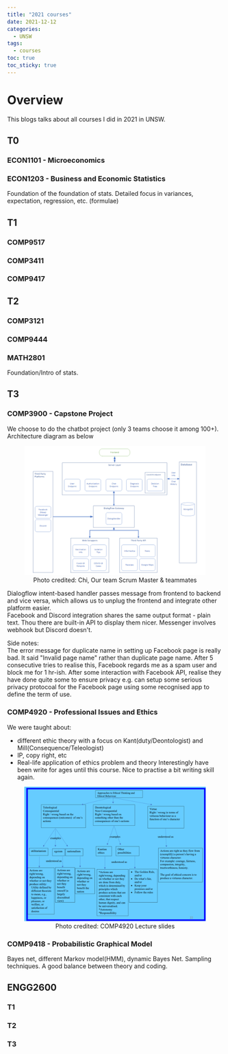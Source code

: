 ```yaml
---
title: "2021 courses"
date: 2021-12-12
categories:
  - UNSW
tags:
  - courses
toc: true
toc_sticky: true
---
```


# Overview
This blogs talks about all courses I did in 2021 in UNSW.

## T0
### ECON1101 - Microeconomics

### ECON1203 - Business and Economic Statistics
Foundation of the foundation of stats.
Detailed focus in variances, expectation, regression, etc. (formulae)

## T1
### COMP9517
### COMP3411
### COMP9417
## T2
### COMP3121
### COMP9444
### MATH2801
Foundation/Intro of stats.

## T3
### COMP3900 - Capstone Project
We choose to do the chatbot project (only 3 teams choose it among 100+).
Architecture diagram as below
<figure align="center">
<img src="../../assets/images/3900-architecture.png" alt="image" />
<figcaption align="center">Photo credited: Chi, Our team Scrum Master & teammates</figcaption>
</figure>

Dialogflow intent-based handler passes message from frontend to backend and vice versa, which allows us to unplug the frontend and integrate other platform easier.  
Facebook and Discord integration shares the same output format - plain text. Thou there are built-in API to display them nicer.
Messenger involves webhook but Discord doesn't.  

Side notes:  
The error message for duplicate name in setting up Facebook page is really bad. It said "Invalid page name" rather than duplicate page name. After 5 consecutive tries to realise this, Facebook regards me as a spam user and block me for 1 hr-ish. After some interaction with Facebook API, realise they have done quite some to ensure privacy e.g. can setup some serious privacy protocoal for the Facebook page using some recognised app to define the term of use.

### COMP4920 - Professional Issues and Ethics
We were taught about:
* different ethic theory with a focus on Kant(duty/Deontologist) and Mill(Consequence/Teleologist)
* IP, copy right, etc
* Real-life application of ethics problem and theory
Interestingly have been write for ages until this course. Nice to practise a bit writing skill again.
<figure align="center">
<img src="../../assets/images/4920-ethics-kant-mill.png" alt="image" />
<figcaption align="center">Photo credited: COMP4920 Lecture slides</figcaption>
</figure>

### COMP9418 - Probabilistic Graphical Model
Bayes net, different Markov model(HMM), dynamic Bayes Net. Sampling techniques.
A good balance between theory and coding.

## ENGG2600
### T1
### T2
### T3
